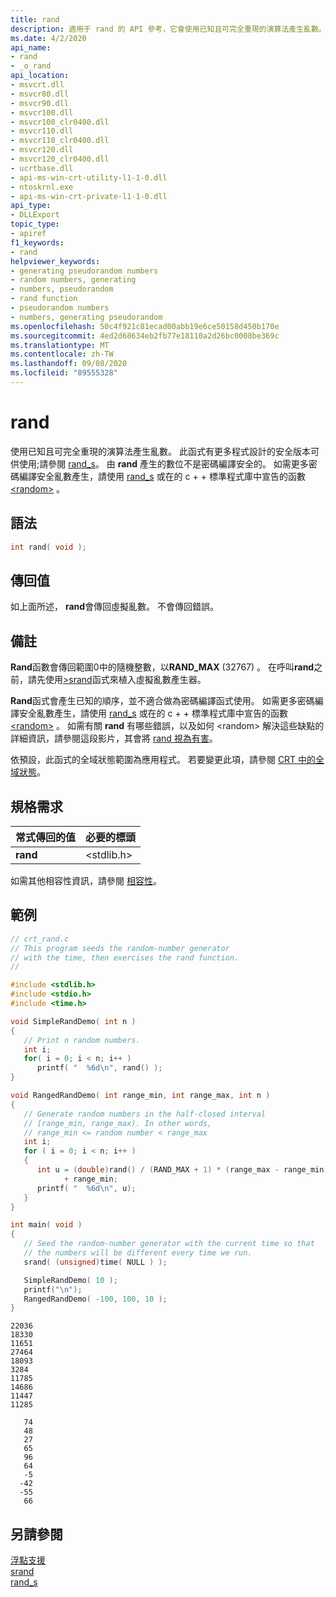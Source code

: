 ```yaml
---
title: rand
description: 適用于 rand 的 API 參考，它會使用已知且可完全重現的演算法產生亂數。
ms.date: 4/2/2020
api_name:
- rand
- _o_rand
api_location:
- msvcrt.dll
- msvcr80.dll
- msvcr90.dll
- msvcr100.dll
- msvcr100_clr0400.dll
- msvcr110.dll
- msvcr110_clr0400.dll
- msvcr120.dll
- msvcr120_clr0400.dll
- ucrtbase.dll
- api-ms-win-crt-utility-l1-1-0.dll
- ntoskrnl.exe
- api-ms-win-crt-private-l1-1-0.dll
api_type:
- DLLExport
topic_type:
- apiref
f1_keywords:
- rand
helpviewer_keywords:
- generating pseudorandom numbers
- random numbers, generating
- numbers, pseudorandom
- rand function
- pseudorandom numbers
- numbers, generating pseudorandom
ms.openlocfilehash: 50c4f921c81ecad00abb19e6ce50158d450b170e
ms.sourcegitcommit: 4ed2d68634eb2fb77e18110a2d26bc0008be369c
ms.translationtype: MT
ms.contentlocale: zh-TW
ms.lasthandoff: 09/08/2020
ms.locfileid: "89555328"
---
```

# <a name="rand"></a>rand

使用已知且可完全重現的演算法產生亂數。 此函式有更多程式設計的安全版本可供使用;請參閱 [rand_s](rand-s.md)。 由 **rand** 產生的數位不是密碼編譯安全的。 如需更多密碼編譯安全亂數產生，請使用 [rand_s](rand-s.md) 或在的 c + + 標準程式庫中宣告的函數 [\<random>](../../standard-library/random.md) 。

## <a name="syntax"></a>語法

```C
int rand( void );
```

## <a name="return-value"></a>傳回值

如上面所述， **rand**會傳回虛擬亂數。 不會傳回錯誤。

## <a name="remarks"></a>備註

**Rand**函數會傳回範圍0中的隨機整數，以**RAND_MAX** (32767) 。 在呼叫**rand**之前，請先使用[>srand](srand.md)函式來植入虛擬亂數產生器。

**Rand**函式會產生已知的順序，並不適合做為密碼編譯函式使用。 如需更多密碼編譯安全亂數產生，請使用 [rand_s](rand-s.md) 或在的 c + + 標準程式庫中宣告的函數 [\<random>](../../standard-library/random.md) 。 如需有關 **rand** 有哪些錯誤，以及如何 \<random> 解決這些缺點的詳細資訊，請參閱這段影片，其會將 [rand 視為有害](https://channel9.msdn.com/Events/GoingNative/2013/rand-Considered-Harmful)。

依預設，此函式的全域狀態範圍為應用程式。 若要變更此項，請參閱 [CRT 中的全域狀態](../global-state.md)。

## <a name="requirements"></a>規格需求

|常式傳回的值|必要的標頭|
|-------------|---------------------|
|**rand**|\<stdlib.h>|

如需其他相容性資訊，請參閱 [相容性](../../c-runtime-library/compatibility.md)。

## <a name="example"></a>範例

```C
// crt_rand.c
// This program seeds the random-number generator
// with the time, then exercises the rand function.
//

#include <stdlib.h>
#include <stdio.h>
#include <time.h>

void SimpleRandDemo( int n )
{
   // Print n random numbers.
   int i;
   for( i = 0; i < n; i++ )
      printf( "  %6d\n", rand() );
}

void RangedRandDemo( int range_min, int range_max, int n )
{
   // Generate random numbers in the half-closed interval
   // [range_min, range_max). In other words,
   // range_min <= random number < range_max
   int i;
   for ( i = 0; i < n; i++ )
   {
      int u = (double)rand() / (RAND_MAX + 1) * (range_max - range_min)
            + range_min;
      printf( "  %6d\n", u);
   }
}

int main( void )
{
   // Seed the random-number generator with the current time so that
   // the numbers will be different every time we run.
   srand( (unsigned)time( NULL ) );

   SimpleRandDemo( 10 );
   printf("\n");
   RangedRandDemo( -100, 100, 10 );
}
```

```Output
22036
18330
11651
27464
18093
3284
11785
14686
11447
11285

   74
   48
   27
   65
   96
   64
   -5
  -42
  -55
   66
```

## <a name="see-also"></a>另請參閱

[浮點支援](../../c-runtime-library/floating-point-support.md)<br/>
[srand](srand.md)<br/>
[rand_s](rand-s.md)<br/>
